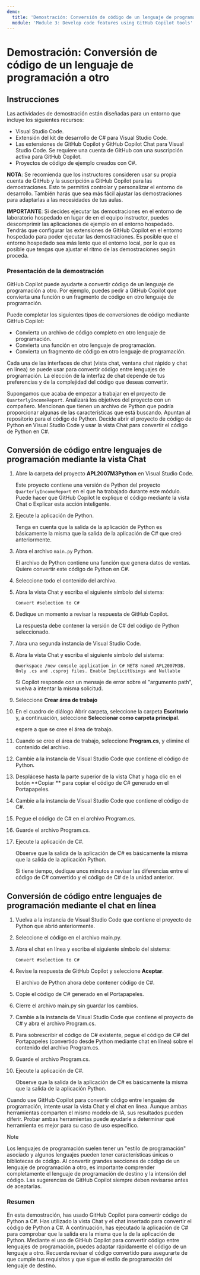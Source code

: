 ```yaml
---
demo:
  title: 'Demostración: Conversión de código de un lenguaje de programación a otro'
  module: 'Module 3: Develop code features using GitHub Copilot tools'
---
```


# Demostración: Conversión de código de un lenguaje de programación a otro

## Instrucciones

Las actividades de demostración están diseñadas para un entorno que incluye los siguientes recursos:

- Visual Studio Code.
- Extensión del kit de desarrollo de C# para Visual Studio Code.
- Las extensiones de GitHub Copilot y GitHub Copilot Chat para Visual Studio Code. Se requiere una cuenta de GitHub con una suscripción activa para GitHub Copilot.
- Proyectos de código de ejemplo creados con C#.

**NOTA**: Se recomienda que los instructores consideren usar su propia cuenta de GitHub y la suscripción a GitHub Copilot para las demostraciones. Esto te permitirá controlar y personalizar el entorno de desarrollo. También harás que sea más fácil ajustar las demostraciones para adaptarlas a las necesidades de tus aulas.

**IMPORTANTE**: Si decides ejecutar las demostraciones en el entorno de laboratorio hospedado en lugar de en el equipo instructor, puedes descomprimir las aplicaciones de ejemplo en el entorno hospedado. Tendrás que configurar las extensiones de GitHub Copilot en el entorno hospedado para poder ejecutar las demostraciones. Es posible que el entorno hospedado sea más lento que el entorno local, por lo que es posible que tengas que ajustar el ritmo de las demostraciones según proceda.

### Presentación de la demostración

GitHub Copilot puede ayudarte a convertir código de un lenguaje de programación a otro. Por ejemplo, puedes pedir a GitHub Copilot que convierta una función o un fragmento de código en otro lenguaje de programación.

Puede completar los siguientes tipos de conversiones de código mediante GitHub Copilot:

- Convierta un archivo de código completo en otro lenguaje de programación.
- Convierta una función en otro lenguaje de programación.
- Convierta un fragmento de código en otro lenguaje de programación.

Cada una de las interfaces de chat (vista chat, ventana chat rápido y chat en línea) se puede usar para convertir código entre lenguajes de programación. La elección de la interfaz de chat depende de tus preferencias y de la complejidad del código que deseas convertir.

Supongamos que acaba de empezar a trabajar en el proyecto de `QuarterlyIncomeReport`. Analizará los objetivos del proyecto con un compañero. Mencionan que tienen un archivo de Python que podría proporcionar algunas de las características que está buscando. Apuntan al repositorio para el código de Python. Decide abrir el proyecto de código de Python en Visual Studio Code y usar la vista Chat para convertir el código de Python en C#.

## Conversión de código entre lenguajes de programación mediante la vista Chat

1. Abre la carpeta del proyecto **APL2007M3Python** en Visual Studio Code.

    Este proyecto contiene una versión de Python del proyecto `QuarterlyIncomeReport` en el que ha trabajado durante este módulo. Puede hacer que GitHub Copilot le explique el código mediante la vista Chat o Explicar esta acción inteligente.

1. Ejecute la aplicación de Python.

    Tenga en cuenta que la salida de la aplicación de Python es básicamente la misma que la salida de la aplicación de C# que creó anteriormente.

1. Abra el archivo `main.py` Python.

    El archivo de Python contiene una función que genera datos de ventas. Quiere convertir este código de Python en C#.

1. Seleccione todo el contenido del archivo.

1. Abra la vista Chat y escriba el siguiente símbolo del sistema:

    ```plaintext
    Convert #selection to C#
    ```

1. Dedique un momento a revisar la respuesta de GitHub Copilot.

    La respuesta debe contener la versión de C# del código de Python seleccionado.

1. Abra una segunda instancia de Visual Studio Code.

1. Abra la vista Chat y escriba el siguiente símbolo del sistema:

    ```plaintext
    @workspace /new console application in C# NET8 named APL2007M3B. Only .cs and .csproj files. Enable ImplicitUsings and Nullable
    ```

    Si Copilot responde con un mensaje de error sobre el "argumento path", vuelva a intentar la misma solicitud.

1. Seleccione **Crear área de trabajo**

1. En el cuadro de diálogo Abrir carpeta, seleccione la carpeta **Escritorio** y, a continuación, seleccione **Seleccionar como carpeta principal**.

    espere a que se cree el área de trabajo.

1. Cuando se cree el área de trabajo, seleccione **Program.cs**, y elimine el contenido del archivo.

1. Cambie a la instancia de Visual Studio Code que contiene el código de Python.

1. Desplácese hasta la parte superior de la vista Chat y haga clic en el botón **Copiar ** para copiar el código de C# generado en el Portapapeles.

1. Cambie a la instancia de Visual Studio Code que contiene el código de C#.

1. Pegue el código de C# en el archivo Program.cs.

1. Guarde el archivo Program.cs.

1. Ejecute la aplicación de C#.

    Observe que la salida de la aplicación de C# es básicamente la misma que la salida de la aplicación Python.

    Si tiene tiempo, dedique unos minutos a revisar las diferencias entre el código de C# convertido y el código de C# de la unidad anterior.

## Conversión de código entre lenguajes de programación mediante el chat en línea

1. Vuelva a la instancia de Visual Studio Code que contiene el proyecto de Python que abrió anteriormente.

1. Seleccione el código en el archivo main.py.

1. Abra el chat en línea y escriba el siguiente símbolo del sistema:

    ```plaintext
    Convert #selection to C#
    ```

1. Revise la respuesta de GitHub Copilot y seleccione **Aceptar**.

    El archivo de Python ahora debe contener código de C#.

1. Copie el código de C# generado en el Portapapeles.

1. Cierre el archivo main.py sin guardar los cambios.

1. Cambie a la instancia de Visual Studio Code que contiene el proyecto de C# y abra el archivo Program.cs.

1. Para sobrescribir el código de C# existente, pegue el código de C# del Portapapeles (convertido desde Python mediante chat en línea) sobre el contenido del archivo Program.cs.

1. Guarde el archivo Program.cs.

1. Ejecute la aplicación de C#.

    Observe que la salida de la aplicación de C# es básicamente la misma que la salida de la aplicación Python.

Cuando use GitHub Copilot para convertir código entre lenguajes de programación, intente usar la vista Chat y el chat en línea. Aunque ambas herramientas comparten el mismo modelo de IA, sus resultados pueden diferir. Probar ambas herramientas puede ayudarle a determinar qué herramienta es mejor para su caso de uso específico.

> [!NOTE]
> Los lenguajes de programación suelen tener un "estilo de programación" asociado y algunos lenguajes pueden tener características únicas o bibliotecas de código. Al convertir grandes secciones de código de un lenguaje de programación a otro, es importante comprender completamente el lenguaje de programación de destino y la intensión del código. Las sugerencias de GitHub Copilot siempre deben revisarse antes de aceptarlas.

### Resumen

En esta demostración, has usado GitHub Copilot para convertir código de Python a C#. Has utilizado la vista Chat y el chat insertado para convertir el código de Python a C#. A continuación, has ejecutado la aplicación de C# para comprobar que la salida era la misma que la de la aplicación de Python. Mediante el uso de GitHub Copilot para convertir código entre lenguajes de programación, puedes adaptar rápidamente el código de un lenguaje a otro. Recuerda revisar el código convertido para asegurarte de que cumple tus requisitos y que sigue el estilo de programación del lenguaje de destino.
